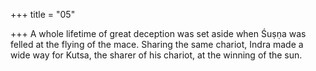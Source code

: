 +++
title = "05"

+++
A whole lifetime of great deception was set aside when Śuṣṇa was felled  at the flying of the mace.
Sharing the same chariot, Indra made a wide way for Kutsa, the sharer  of his chariot, at the winning of the sun.